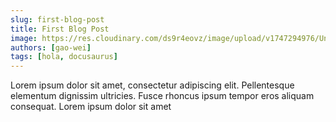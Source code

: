 ```yaml
---
slug: first-blog-post
title: First Blog Post
image: https://res.cloudinary.com/ds9r4eovz/image/upload/v1747294976/Untitled_design_4_j73pg8.png
authors: [gao-wei]
tags: [hola, docusaurus]
---
```


Lorem ipsum dolor sit amet, consectetur adipiscing elit. Pellentesque elementum dignissim ultricies. Fusce rhoncus ipsum tempor eros aliquam consequat. Lorem ipsum dolor sit amet
